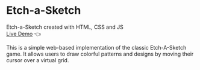 # Etch-a-Sketch

Etch-a-Sketch created with HTML, CSS and JS  
[Live Demo](https://pintyapintya.github.io/Etch-a-Sketch/) :point_left:

This is a simple web-based implementation of the classic Etch-A-Sketch game. It allows users to draw colorful patterns and designs by moving their cursor over a virtual grid.
